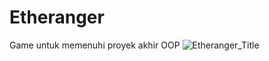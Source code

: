 # Etheranger
Game untuk memenuhi proyek akhir OOP
![Etheranger_Title](https://github.com/user-attachments/assets/ee1c49c6-f38d-4a2e-b048-eadfc203485c)
